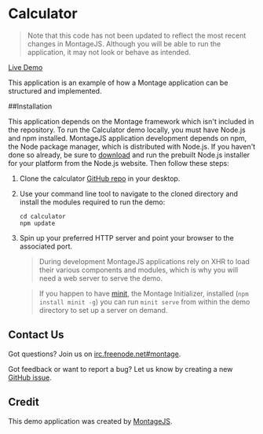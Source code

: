 Calculator
===============

> Note that this code has not been updated to reflect the most recent changes in MontageJS. Although you will be able to run the application, it may not look or behave as intended.

[Live Demo](http://montagejs.org/apps/calculator/)

This application is an example of how a Montage application can be structured and implemented.

##Installation

This application depends on the Montage framework which isn't included in the repository. To run the Calculator demo locally, you must have Node.js and npm installed. MontageJS application development depends on npm, the Node package manager, which is distributed with Node.js. If you haven't done so already, be sure to [download](http://nodejs.org/download/) and run the prebuilt Node.js installer for your platform from the Node.js website. Then follow these steps:

1. Clone the calculator [GitHub repo](https://github.com/montagejs/calculator) in your desktop.

2. Use your command line tool to navigate to the cloned directory and install the modules required to run the demo:
        
   ```
   cd calculator
   npm update
   ```
    
3. Spin up your preferred HTTP server and point your browser to the associated port.

    > During development MontageJS applications rely on XHR to load their various components and modules, which is why you will need a web server to serve the demo.

    > If you happen to have [minit](https://github.com/montagejs/minit), the Montage Initializer, installed (`npm install minit -g`) you can run `minit serve` from within the demo directory to set up a server on demand.

## Contact Us

Got questions? Join us on [irc.freenode.net#montage](http://webchat.freenode.net/?channels=montage).

Got feedback or want to report a bug? Let us know by creating a new [GitHub issue](https://github.com/montagejs/calculator).

## Credit

This demo application was created by [MontageJS](http://montagejs.org).


